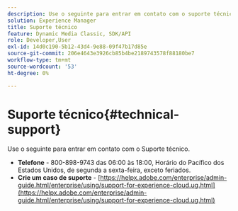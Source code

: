 ```yaml
---
description: Use o seguinte para entrar em contato com o suporte técnico.
solution: Experience Manager
title: Suporte técnico
feature: Dynamic Media Classic, SDK/API
role: Developer,User
exl-id: 14d0c190-5b12-43d4-9e88-09f47b17d85e
source-git-commit: 206e4643e3926cb85b4be2189743578f88180be7
workflow-type: tm+mt
source-wordcount: '53'
ht-degree: 0%

---
```


# Suporte técnico{#technical-support}

Use o seguinte para entrar em contato com o Suporte técnico.

* **Telefone**  - 800-898-9743 das 06:00 às 18:00, Horário do Pacífico dos Estados Unidos, de segunda a sexta-feira, exceto feriados.
* **Crie um caso de suporte**  -  [https://helpx.adobe.com/enterprise/admin-guide.html/enterprise/using/support-for-experience-cloud.ug.html](https://helpx.adobe.com/enterprise/admin-guide.html/enterprise/using/support-for-experience-cloud.ug.html)
